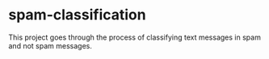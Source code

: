 # spam-classification
This project goes through the process of classifying text messages in spam and not spam messages.
